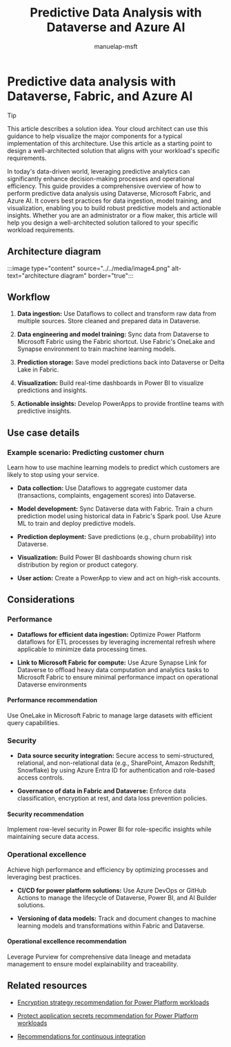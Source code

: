 ﻿---
title: Predictive Data Analysis with Dataverse and Azure AI
description: Learn how to perform predictive data analysis using Dataverse, Fabric, and Azure AI. Discover best practices for data ingestion, model training, and visualization.
author: manuelap-msft
ms.subservice: guidance
ms.topic: conceptual
ms.date: 02/04/2025
ms.author: manuelap-msft
ms.reviewer: pankajsharma2087
contributors: 
  - manuelap-msft
search.audienceType: 
  - admin
  - flowmaker
---


# Predictive data analysis with Dataverse, Fabric, and Azure AI

> [!TIP]
> This article describes a solution idea. Your cloud architect can use this guidance to help visualize the major components for a typical implementation of this architecture. Use this article as a starting point to design a well-architected solution that aligns with your workload's specific requirements.

In today's data-driven world, leveraging predictive analytics can significantly enhance decision-making processes and operational efficiency. This guide provides a comprehensive overview of how to perform predictive data analysis using Dataverse, Microsoft Fabric, and Azure AI. It covers best practices for data ingestion, model training, and visualization, enabling you to build robust predictive models and actionable insights. Whether you are an administrator or a flow maker, this article will help you design a well-architected solution tailored to your specific workload requirements.

## Architecture diagram

:::image type="content" source="../../media/image4.png" alt-text="architecture diagram" border="true":::

## Workflow

1. **Data ingestion:** Use Dataflows to collect and transform raw data from multiple sources.
Store cleaned and prepared data in Dataverse.

2. **Data engineering and model training:** Sync data from Dataverse to Microsoft Fabric using the Fabric shortcut. Use Fabric's OneLake and Synapse environment to train machine learning models.

3. **Prediction storage:** Save model predictions back into Dataverse or Delta Lake in Fabric.

4. **Visualization:** Build real-time dashboards in Power BI to visualize predictions and insights.

5. **Actionable insights:** Develop PowerApps to provide frontline teams with predictive insights.

## Use case details

### Example scenario: Predicting customer churn
Learn how to use machine learning models to predict which customers are likely to stop using your service.

- **Data collection:** Use Dataflows to aggregate customer data (transactions, complaints, engagement scores) into Dataverse.

- **Model development:** Sync Dataverse data with Fabric. Train a churn prediction model using historical data in Fabric's Spark pool. Use Azure ML to train and deploy predictive models.

- **Prediction deployment:** Save predictions (e.g., churn probability) into Dataverse.

- **Visualization:** Build Power BI dashboards showing churn risk distribution by region or product category.

- **User action:** Create a PowerApp to view and act on high-risk accounts.

## Considerations

### Performance 

- **Dataflows for efficient data ingestion:** Optimize Power Platform dataflows for ETL processes by leveraging incremental refresh where applicable to minimize data processing times.

- **Link to Microsoft Fabric for compute:** Use Azure Synapse Link for Dataverse to offload heavy data computation and analytics tasks to Microsoft Fabric to ensure minimal performance impact on operational Dataverse environments

#### Performance recommendation

Use OneLake in Microsoft Fabric to manage large datasets with efficient query capabilities.

### Security

-  **Data source security integration:** Secure access to semi-structured, relational, and non-relational data (e.g., SharePoint, Amazon Redshift, Snowflake) by using Azure Entra ID for authentication and role-based access controls.

- **Governance of data in Fabric and Dataverse:** Enforce data classification, encryption at rest, and data loss prevention policies.

#### Security recommendation

Implement row-level security in Power BI for role-specific insights while maintaining secure data access.

### Operational excellence
Achieve high performance and efficiency by optimizing processes and leveraging best practices.

- **CI/CD for power platform solutions:** Use Azure DevOps or GitHub Actions to manage the lifecycle of Dataverse, Power BI, and AI Builder solutions.

- **Versioning of data models:** Track and document changes to machine learning models and transformations within Fabric and Dataverse.

#### Operational excellence recommendation

Leverage Purview for comprehensive data lineage and metadata management to ensure model explainability and traceability.

## Related resources

- [Encryption strategy recommendation for Power Platform workloads](/power-platform/well-architected/security/encryption#encryption-scenarios)

- [Protect application secrets recommendation for Power Platform workloads](/power-platform/well-architected/security/application-secrets#use-azure-key-vault-secrets)

- [Recommendations for continuous integration](/power-platform/well-architected/operational-excellence/release-engineering-continuous-integration)
